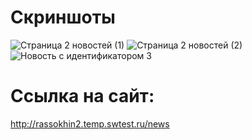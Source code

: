 # Скриншоты

![Страница 2 новостей (1)](http://rassokhin2.temp.swtest.ru/wESuY-bP9Qk.jpg)
![Страница 2 новостей (2)](http://rassokhin2.temp.swtest.ru/zNyllB6PpwE.jpg)
![Новость с идентификатором 3](http://rassokhin2.temp.swtest.ru/svL7cYsFr4Q.jpg)

# Ссылка на сайт: 
http://rassokhin2.temp.swtest.ru/news
